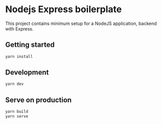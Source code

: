# Nodejs Express boilerplate
This project contains minimum setup for a NodeJS application, backend with Express.

## Getting started
```sh
yarn install
```

## Development
```sh
yarn dev
```

## Serve on production
```sh
yarn build
yarn serve
```